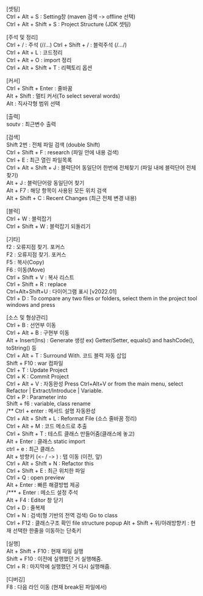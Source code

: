 [셋팅]   
Ctrl + Alt + S : Setting창 (maven 검색 -> offline 선택)   
Ctrl + Alt + Shift + S : Project Structure (JDK 셋팅)   

[주석 및 정리]   
Ctrl + / : 주석   (//...)
Ctrl + Shift + / : 블럭주석 (/*...*/)  
Ctrl + Alt + L : 코드정리   
Ctrl + Alt + O : import 정리   
Ctrl + Alt + Shift + T : 리펙토리 옵션 

[커서]  
Ctrl + Shift + Enter : 줄바꿈   
Alt + Shift : 멀티 커서(To select several words)   
Alt : 직사각형 범위 선택  

[출력]   
soutv : 최근변수 출력 

[검색]   
Shift 2번 : 전체 파일 검색 (double Shift)  
Ctrl + Shift + F : research (파일 안에 내용 검색)    
Ctrl + E : 최근 열린 파일목록    
Ctrl + Alt + Shift + J : 블럭단어 동일단어 한번에 전체찾기 (파일 내에 블럭단어 전체 찾기)   
Alt + J : 블럭단어랑 동일단어 찾기   
Alt + F7 : 해당 항목이 사용된 모든 위치 검색   
Alt + Shift + C : Recent Changes (최근 전체 변경 내용)   

[블럭]   
Ctrl + W : 블럭잡기   
Ctrl + Shift + W : 블럭잡기 되돌리기

[기타]       
f2 : 오류지점 찾기. 포커스   
F2 : 오류지점 찾기. 포커스   
F5 : 복사(Copy)   
F6 : 이동(Move)   
Ctrl + Shift + V : 복사 리스트   
Ctrl + Shift + R : replace   
Ctrl+Alt+Shift+U : 다이어그램 표시 [v2022.01]  
Ctrl + D : To compare any two files or folders, select them in the project tool windows and press    

[소스 및 형상관리]  
Ctrl + B : 선언부 이동     
Ctrl + Alt + B : 구현부 이동   
Alt + Insert(Ins) : Generate 생성 ex) Getter/Setter, equals() and hashCode(), toString() 등  
Ctrl + Alt + T : Surround With. 코드 블럭 자동 삽입   
Shift + F10 : war 컴파일      
Ctrl + T : Update Project      
Ctrl + K : Commit Project     
Ctrl + Alt + V : 자동완성 Press Ctrl+Alt+V or from the main menu, select Refactor | Extract/Introduce | Variable.   
Ctrl + P : Parameter into     
Shift + f6 : variable, class rename   
/** Ctrl + enter : 메서드 설명 자동완성   
Ctrl + Alt + Shift + L : Reformat File (소스 줄바꿈 정리)   
Ctrl + Alt + M : 코드 메소드로 추출   
Ctrl + Shift + T : 테스트 클래스 만들어줌(클래스에 놓고)    
Alt + Enter : 클래스 static import     
ctrl + e : 최근 클래스     
Alt + 방향키 (<- / -> ) : 탭 이동 (이전, 앞)  
Ctrl + Alt + Shift + N : Refactor this  
Ctrl + Shift + E : 최근 위치한 파일  
Ctrl + Q : open preview     
Alt + Enter : 빠른 해결방법 제공      
/*** +  Enter : 메소드 설정 주석     
Alt + F4 : Editor 창 닫기  
Ctrl + D : 줄복제    
Ctrl + N : 검색(형 기반의 전역 검색) Go to class  
Ctrl + F12 : 클래스구조 확인 file structure popup
Alt + Shift + 위/아래방향키 : 현재 선택한 한줄을 이동하는 단축키


[실행]   
Alt + Shift + F10 : 현재 파일 실행   
Shift + F10 : 이전에 실행했던 거 실행해줌.         
Ctrl + R : 마지막에 실행했던 거 다시 실행해줌.    

[디버깅]  
F8 : 다음 라인 이동 (현재 break된 파일에서)  



  
 
